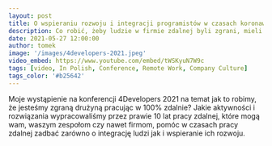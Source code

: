 ```yaml
---
layout: post
title: O wspieraniu rozwoju i integracji programistów w czasach koronawirusa - 4Developers 2021
description: Co robić, żeby ludzie w firmie zdalnej byli zgrani, mieli wsparcie w rozwoju i czuli się zintegrowani - moja prezentacja na 4Developers w czasach pandemii, więc online  
date: 2021-05-27 12:00:00
author: tomek
image: '/images/4developers-2021.jpeg'
video_embed: https://www.youtube.com/embed/tWSKyuN7W9c
tags: [video, In Polish, Conference, Remote Work, Company Culture]
tags_color: '#b25642'
---
```


Moje wystąpienie na konferencji 4Developers 2021 na temat jak to robimy, że jesteśmy zgraną drużyną pracując w 100% zdalnie? 
Jakie aktywności i rozwiązania wypracowaliśmy przez prawie 10 lat pracy zdalnej, które mogą wam,
waszym zespołom czy nawet firmom, pomóc w czasach pracy zdalnej zadbać zarówno o integrację ludzi
jak i wspieranie ich rozwoju.
